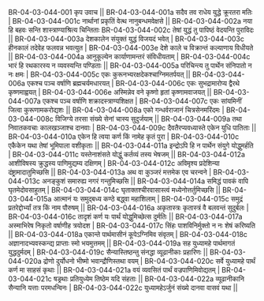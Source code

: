 BR-04-03-044-001  	कृप उवाच ||
BR-04-03-044-001a	सदैव तव राधेय युद्धे क्रूरतरा मतिः |
BR-04-03-044-001c	नार्थानां प्रकृतिं वेत्थ नानुबन्धमवेक्षसे ||
BR-04-03-044-002a	नया हि बहवः सन्ति शास्त्राण्याश्रित्य चिन्तिताः
BR-04-03-044-002c	तेषां युद्धं तु पापिष्ठं वेदयन्ति पुराविदः ||
BR-04-03-044-003a	देशकालेन संयुक्तं युद्धं विजयदं भवेत् |
BR-04-03-044-003c	हीनकालं तदेवेह फलवन्न भवत्युत |
BR-04-03-044-003e 	देशे काले च विक्रान्तं कल्याणाय विधीयते ||
BR-04-03-044-004a	आनुकूल्येन कार्याणामन्तरं संविधीयताम् |
BR-04-03-044-004c	भारं हि रथकारस्य न व्यवस्यन्ति पण्डिताः ||
BR-04-03-044-005a	परिचिन्त्य तु पार्थेन संनिपातो न नः क्षमः |
BR-04-03-044-005c	एकः कुरूनभ्यरक्षदेकश्चाग्निमतर्पयत् ||
BR-04-03-044-006a	एकश्च पञ्च वर्षाणि ब्रह्मचर्यमधारयत् |
BR-04-03-044-006c	एकः सुभद्रामारोप्य द्वैरथे कृष्णमाह्वयत् |
BR-04-03-044-006e 	अस्मिन्नेव वने कृष्णो हृतां कृष्णामवाजयत् ||
BR-04-03-044-007a	एकश्च पञ्च वर्षाणि शक्रादस्त्राण्यशिक्षत |
BR-04-03-044-007c	एकः सांयमिनीं जित्वा कुरूणामकरोद्यशः ||
BR-04-03-044-008a	एको गन्धर्वराजानं चित्रसेनमरिंदमः |
BR-04-03-044-008c	विजिग्ये तरसा संख्ये सेनां चास्य सुदुर्जयाम् ||
BR-04-03-044-009a	तथा निवातकवचाः कालखञ्जाश्च दानवाः |
BR-04-03-044-009c	दैवतैरप्यवध्यास्ते एकेन युधि पातिताः ||
BR-04-03-044-010a	एकेन हि त्वया कर्ण किं नामेह कृतं पुरा |
BR-04-03-044-010c	एकैकेन यथा तेषां भूमिपाला वशीकृताः ||
BR-04-03-044-011a	इन्द्रोऽपि हि न पार्थेन संयुगे योद्धुमर्हति |
BR-04-03-044-011c	यस्तेनाशंसते योद्धुं कर्तव्यं तस्य भेषजम् ||
BR-04-03-044-012a	आशीविषस्य क्रुद्धस्य पाणिमुद्यम्य दक्षिणम् |
BR-04-03-044-012c	अविमृश्य प्रदेशिन्या दंष्ट्रामादातुमिच्छसि ||
BR-04-03-044-013a	अथ वा कुञ्जरं मत्तमेक एव चरन्वने |
BR-04-03-044-013c	अनङ्कुशं समारुह्य नगरं गन्तुमिच्छसि ||
BR-04-03-044-014a	समिद्धं पावकं वापि घृतमेदोवसाहुतम् |
BR-04-03-044-014c	घृताक्तश्चीरवासास्त्वं मध्येनोत्तर्तुमिच्छसि ||
BR-04-03-044-015a	आत्मानं यः समुद्बध्य कण्ठे बद्ध्वा महाशिलाम् |
BR-04-03-044-015c	समुद्रं प्रतरेद्दोर्भ्यां तत्र किं नाम पौरुषम् ||
BR-04-03-044-016a	अकृतास्त्रः कृतास्त्रं वै बलवन्तं सुदुर्बलः |
BR-04-03-044-016c	तादृशं कर्ण यः पार्थं योद्धुमिच्छेत्स दुर्मतिः ||
BR-04-03-044-017a	अस्माभिरेष निकृतो वर्षाणीह त्रयोदश |
BR-04-03-044-017c	सिंहः पाशविनिर्मुक्तो न नः शेषं करिष्यति ||
BR-04-03-044-018a	एकान्ते पार्थमासीनं कूपेऽग्निमिव संवृतम् |
BR-04-03-044-018c	अज्ञानादभ्यवस्कन्द्य प्राप्ताः स्मो भयमुत्तमम् ||
BR-04-03-044-019a	सह युध्यामहे पार्थमागतं युद्धदुर्मदम् |
BR-04-03-044-019c	सैन्यास्तिष्ठन्तु संनद्धा व्यूढानीकाः प्रहारिणः ||
BR-04-03-044-020a	द्रोणो दुर्योधनो भीष्मो भवान्द्रौणिस्तथा वयम् |
BR-04-03-044-020c	सर्वे युध्यामहे पार्थं कर्ण मा साहसं कृथाः ||
BR-04-03-044-021a	वयं व्यवसितं पार्थं वज्रपाणिमिवोद्यतम् |
BR-04-03-044-021c	षड्रथाः प्रतियुध्येम तिष्ठेम यदि संहताः ||
BR-04-03-044-022a	व्यूढानीकानि सैन्यानि यत्ताः परमधन्विनः |
BR-04-03-044-022c	युध्यामहेऽर्जुनं संख्ये दानवा वासवं यथा ||
